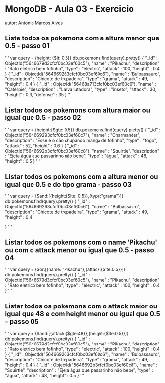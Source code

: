 # MongoDB - Aula 03 - Exercicio
autor: Antonio Marcos Alves

## Liste todos os pokemons com a altura menor que 0.5 - passo 01

'''
var query = {height: {$lt: 0.5}}
db.pokemons.find(query).pretty()
{
	"_id" : ObjectId("5646679d3cfcf0bc03ef60c5"),
	"name" : "Pikachu",
	"description" : "Rato eletrico bem fofinho",
	"type" : "electric",
	"attack" : 100,
	"height" : 0.4
}
{
	"_id" : ObjectId("564669263cfcf0bc03ef60c6"),
	"name" : "Bulbassauro",
	"description" : "Chicote de trepadeira",
	"type" : "grama",
	"attack" : 49,
	"height" : 0.4
}
{
	"_id" : ObjectId("56468a713cfcf0bc03ef60c9"),
	"name" : "Caterpie",
	"description" : "Larva lutadora",
	"type" : "inseto",
	"attack" : 30,
	"height" : 0.3,
	"defense" : 35
}
'''

## Listar todos os pokemons com altura maior ou igual que 0.5 - passo 02

'''
var query = {height:{$gte: 0.5}}
db.pokemons.find(query).pretty()
{
	"_id" : ObjectId("564669293cfcf0bc03ef60c7"),
	"name" : "Charmander",
	"description" : "Esse é o cão chupando manga de fofinho",
	"type" : "fogo",
	"attack" : 52,
	"height" : 0.6
}
{
	"_id" : ObjectId("5646692b3cfcf0bc03ef60c8"),
	"name" : "Squirtle",
	"description" : "Ejeta água que passarinho não bebe",
	"type" : "água",
	"attack" : 48,
	"height" : 0.5
}
'''

## Listar todos os pokemons com a altura menor ou igual que 0.5 e do tipo grama - passo 03

'''
var query = {$and:[{height:{$lte: 0.5}},{type:"grama"}]}
db.pokemons.find(query).pretty()
{
	"_id" : ObjectId("564669263cfcf0bc03ef60c6"),
	"name" : "Bulbassauro",
	"description" : "Chicote de trepadeira",
	"type" : "grama",
	"attack" : 49,
	"height" : 0.4

}
'''

## Listar todos os pokemons com o name 'Pikachu' ou com o attack menor ou igual que 0.5 - passo 04

'''
var query = {$or:[{name: "Pikachu"},{attack:{$lte:0.5}}]}
db.pokemons.find(query).pretty()
{
	"_id" : ObjectId("5646679d3cfcf0bc03ef60c5"),
	"name" : "Pikachu",
	"description" : "Rato eletrico bem fofinho",
	"type" : "electric",
	"attack" : 100,
	"height" : 0.4
}
'''

## Listar todos os pokemons com o attack maior ou igual que 48 e com height menor ou igual que 0.5 - passo 05

'''
var query = {$and:[{attack:{$gte:48}},{height:{$lte:0.5}}]}
db.pokemons.find(query).pretty()
{
	"_id" : ObjectId("5646679d3cfcf0bc03ef60c5"),
	"name" : "Pikachu",
	"description" : "Rato eletrico bem fofinho",
	"type" : "electric",
	"attack" : 100,
	"height" : 0.4
}
{
	"_id" : ObjectId("564669263cfcf0bc03ef60c6"),
	"name" : "Bulbassauro",
	"description" : "Chicote de trepadeira",
	"type" : "grama",
	"attack" : 49,
	"height" : 0.4
}
{
	"_id" : ObjectId("5646692b3cfcf0bc03ef60c8"),
	"name" : "Squirtle",
	"description" : "Ejeta água que passarinho não bebe",
	"type" : "água",
	"attack" : 48,
	"height" : 0.5
}
'''
